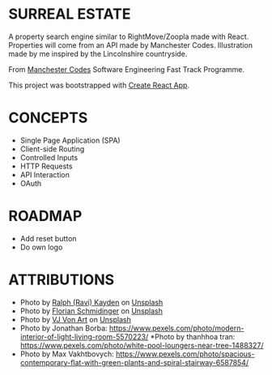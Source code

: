 # SURREAL ESTATE

A property search engine similar to RightMove/Zoopla made with React.
Properties will come from an API made by Manchester Codes.
Illustration made by me inspired by the Lincolnshire countryside.

From [Manchester Codes](https://www.manchestercodes.com/?utm_source=google&utm_medium=cpc&utm_campaign=973925948&utm_content=nocsdegree_Matt&utm_term=manchester%20codes&utm_term=manchester%20codes&utm_campaign=Sep+21+-+Brand+Campaign&utm_source=adwords&utm_medium=ppc&hsa_acc=4219584815&hsa_cam=973925948&hsa_grp=51195941914&hsa_ad=395486348780&hsa_src=g&hsa_tgt=aud-1170118835214:kwd-380100275891&hsa_kw=manchester%20codes&hsa_mt=e&hsa_net=adwords&hsa_ver=3&gclid=CjwKCAjwgr6TBhAGEiwA3aVuIcdO0_D7Lg4Ig9TGkcehWDN0yCzw2ANDmh5m4TzfMPSSWMuOD0UZDRoCkbEQAvD_BwE) Software Engineering Fast Track Programme.

This project was bootstrapped with [Create React App](https://github.com/facebook/create-react-app).

# CONCEPTS
* Single Page Application (SPA)
* Client-side Routing
* Controlled Inputs
* HTTP Requests
* API Interaction
* OAuth

# ROADMAP
* Add reset button
* Do own logo

# ATTRIBUTIONS
* Photo by <a href="https://unsplash.com/@ralphkayden?utm_source=unsplash&utm_medium=referral&utm_content=creditCopyText">Ralph (Ravi) Kayden</a> on <a href="https://unsplash.com/@ralphkayden?utm_source=unsplash&utm_medium=referral&utm_content=creditCopyText">Unsplash</a>
* Photo by <a href="https://unsplash.com/@fensterschmidinger?utm_source=unsplash&utm_medium=referral&utm_content=creditCopyText">Florian Schmidinger</a> on <a href="https://unsplash.com/s/photos/home?utm_source=unsplash&utm_medium=referral&utm_content=creditCopyText">Unsplash</a>
* Photo by <a href="https://unsplash.com/@vjvonart?utm_source=unsplash&utm_medium=referral&utm_content=creditCopyText">VJ Von Art</a> on <a href="https://unsplash.com/s/photos/home?utm_source=unsplash&utm_medium=referral&utm_content=creditCopyText">Unsplash</a>
* Photo by Jonathan Borba: https://www.pexels.com/photo/modern-interior-of-light-living-room-5570223/
*Photo by thanhhoa tran: https://www.pexels.com/photo/white-pool-loungers-near-tree-1488327/
* Photo by Max Vakhtbovych: https://www.pexels.com/photo/spacious-contemporary-flat-with-green-plants-and-spiral-stairway-6587854/
  
